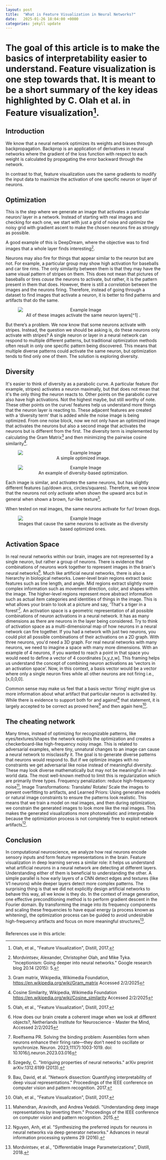 ```yaml
---
layout: post
title:  "What is Feature Visualization in Neural Networks?"
date:   2025-01-26 18:04:00 +0000
categories: jekyll update
---
```

# The goal of this article is to make the basics of interpretability easier to understand. Feature visualization is one step towards that. It is meant to be a short summary of the key ideas highlighted by C. Olah et al. in Feature visualization[^1].

## Introduction 
We know that a neural network optimizes its weights and biases through backpropagation. Backprop is an application of derivatives in neural networks where the gradient of the loss function with respect to each weight is calculated by propagating the error backward through the network. 

In contrast to that, feature visualization uses the same gradients to modify the input data to maximize the activation of one specific neuron or layer of neurons. 

## Optimization
This is the step where we generate an image that activates a particular neuron/ layer in a network. Instead of starting with real images and checking for each one, we start with just a grid of noise and *optimize* the noisy grid with gradient ascent to make the chosen neurons fire as strongly as possible.

A good example of this is DeepDream, where the objective was to find images that a whole layer finds interesting[^2].

Neurons may also fire for things that appear similar to the neuron but are not. For example, a particular group may show high activation for baseballs and car tire rims. The only similarity between them is that they may have the same visual pattern of stripes on them. This does not mean that pictures of baseballs or tires *cause* the neurons to activate, but rather, it is the pattern present in them that does. However, there is still a *correlation* between the images and the neurons firing. Therefore, instead of going through a dataset to find images that activate a neuron, it is better to find patterns and artifacts that do the same.

<figure style="text-align: center;">
  <img src="/2025_01_26_feature_visualization/baseball.png" alt="Example Image" style="display: block; margin: auto;">
  <figcaption style="text-align: center;">All of these images activate the same neuron layers[^1] .</figcaption>
</figure>


But there’s a problem. We now know that some neurons activate with stripes. Instead, the question we should be asking is, do these neurons only activate with stripes? A single neuron or layer in a neural network can respond to multiple different patterns, but traditional optimization methods often result in only one specific pattern being discovered. This means that multiple diverse patterns could activate the same neuron, but optimization tends to find only one of them. The solution is exploring diversity.

## Diversity
It's easier to think of diversity as a parabolic curve. A particular feature (for example, stripes) activates a neuron maximally, but that does not mean that it's the only thing the neuron reacts to. Other points on the parabolic curve also have high activations. Not the highest maybe, but still worthy of note. These other points on the curve/ features help us understand more things that the neuron layer is reacting to. These adjacent features are created with a ‘diversity term’ that is added while the noise image is being optimized. From one noise block, now we not only have an optimized image that activates the neurons but also a second image that activates the neurons but is different from the first. The diversity term is implemented by calculating the Gram Matrix[^3] and then minimizing the pairwise cosine similarity[^4]. 

<figure style="text-align: center;">
  <img src="/2025_01_26_feature_visualization/pre_optimization.png" alt="Example Image" style="display: block; margin: auto;">
  <figcaption style="text-align: center;">A simple optimized image.</figcaption>
</figure> 

<figure style="text-align: center;">
  <img src="/2025_01_26_feature_visualization/simple_optimization.png" alt="Example Image" style="display: block; margin: auto;">
  <figcaption style="text-align: center;">An example of diversity-based optimization.</figcaption>
</figure> 

Each image is similar, and activates the same neurons, but has slightly different features (up/down arcs, circles/squares). Therefore, we now know that the neurons not only activate when shown the upward arcs but in general when shown a brown, fur-like texture[^1].

When tested on real images, the same neurons activate for fur/ brown dogs.  

<figure style="text-align: center;">
  <img src="/2025_01_26_feature_visualization/dogs.png" alt="Example Image" style="display: block; margin: auto;">
  <figcaption style="text-align: center;">Images that cause the same neurons to activate as the diversity based optimized ones.</figcaption>
</figure> 

## Activation Space
In real neural networks within our brain, images are not represented by a single neuron, but rather a group of neurons. There is evidence that combinations of neurons work together to represent images in the brain's neural networks[^5].
Much like artificial neural networks, there is also a hierarchy in biological networks. Lower-level brain regions extract basic features such as line length, and angle. Mid regions extract slightly more complex information such as movement direction, color, and shapes within the image. The higher-level regions represent more abstract information such as actual item categories and identities of things in the image. This is what allows your brain to look at a picture and say, ‘That's a tiger in a forest’[^6]. An activation space is a geometric representation of all possible combinations of neuron activations in a neural network. It has as many dimensions as there are neurons in the layer being considered. Try to think of activation space as a multi-dimensional map of how neurons in a neural network can fire together. If you had a network with just two neurons, you could plot all possible combinations of their activations on a 2D graph. With three neurons, you'd need a 3D graph. For real neural networks with many neurons, we need to imagine a space with many more dimensions. With an example of 4 neurons, if you wanted to reach a point in that space you would need to define a vector of 4 coordinates [x,y,z,w]. This framing helps us understand the concept of combining neuron activations as ‘vectors in an activation space’. Now, in this context, a basis vector would be a vector where only a single neuron fires while all other neurons are not firing i.e., [x,0,0,0]. 

Common sense may make us feel that a basis vector ‘firing’ might give us more information about what artifact that particular neuron is activated by. While there is evidence to support both for and against[^7] that statement, it is largely accepted to be correct as proved here[^8] and then again here[^1]. 

## The cheating network
Many times, instead of optimizing for recognizable patterns, like eyes/textures/shapes the network exploits the optimization and creates a checkerboard-like high-frequency noisy image. This is related to adversarial examples, where tiny, unnatural changes to an image can cause a neural network to misclassify it. The goal is to generate diverse patterns that neurons would respond to. But if we optimize images with no constraints we get adversarial like noise instead of meaningful diversity. These may look diverse mathematically but may not be meaningful in real-world data. The most well-known method to limit this is regularization which are primarily three types. Frequency penalization: reduce high-frequency noise[^9], Image Transformations: Translate/ Rotate/ Scale the images to prevent overfitting to artifacts, and Learned Priors: Using generative models or natural image constraints to ensure the patterns look realistic. This means that we train a model on real images, and then during optimization, we constrain the generated images to look more like the real images. This makes the generated visualizations more photorealistic and interpretable because the optimization process is not completely free to exploit network artifacts[^10].

## Conclusion
In computational neuroscience, we analyze how real neurons encode sensory inputs and form feature representations in the brain. Feature visualization in deep learning serves a similar role: it helps us understand what artificial neurons in a neural network are detecting at different layers. Understanding either of them is beneficial to understanding the other. A simple parallel is how early layers of a CNN detect edges and textures (like V1 neurons) while deeper layers detect more complex patterns. The surprising thing is that we did not explicitly design artificial networks to behave this way, all we know is they do. In the context of image generation, one effective preconditioning method is to perform gradient descent in the Fourier domain. By transforming the image into its frequency components and scaling these frequencies to have equal energy (a process known as whitening), the optimization process can be guided to avoid undesirable high-frequency artifacts and focus on more meaningful structures[^11]. 


### 
References use in this article:

[^1]: Olah, et al., "Feature Visualization", Distill, 2017.

[^2]: Mordvintsev, Alexander, Christopher Olah, and Mike Tyka. "Inceptionism: Going deeper into neural networks." Google research blog 20.14 (2015): 5.

[^3]: Gram matrix, Wikipedia, Wikimedia Foundation, https://en.wikipedia.org/wiki/Gram_matrix Accessed 2/2/2025

[^4]: Cosine Similarity, Wikipedia, Wikimedia Foundation https://en.wikipedia.org/wiki/Cosine_similarity Accessed 2/2/2025

[^5]: How does our brain create a coherent image when we look at different objects?, Netherlands Institute for Neuroscience - Master the Mind, Accessed 2/2/2025

[^6]: Roelfsema PR. Solving the binding problem: Assemblies form when neurons enhance their firing rate—they don’t need to oscillate or synchronize. Neuron. 2023;111(7):1003-1019. doi: 10.1016/j.neuron.2023.03.016

[^7]: Szegedy, C. "Intriguing properties of neural networks." arXiv preprint arXiv:1312.6199 (2013).

[^8]: Bau, David, et al. "Network dissection: Quantifying interpretability of deep visual representations." Proceedings of the IEEE conference on computer vision and pattern recognition. 2017.

[^9]: Mahendran, Aravindh, and Andrea Vedaldi. "Understanding deep image representations by inverting them." Proceedings of the IEEE conference on computer vision and pattern recognition. 2015.

[^10]: Nguyen, Anh, et al. "Synthesizing the preferred inputs for neurons in neural networks via deep generator networks." Advances in neural information processing systems 29 (2016).

[^11]: Mordvintsev, et al., "Differentiable Image Parameterizations", Distill, 2018.

